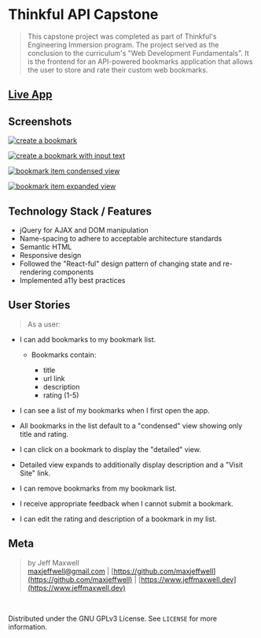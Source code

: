 # Thinkful API Capstone

> This capstone project was completed as part of Thinkful's Engineering Immersion program. The project served as the conclusion to the curriculum's "Web Development Fundamentals". It is the frontend for an API-powered bookmarks application that allows the user to store and rate their custom web bookmarks.

## [Live App](https://maxjeffwell.github.io/)

## Screenshots

[![create a bookmark](https://i.gyazo.com/3ddb4f574a8cea412bb190ecd5ebfcdd.png)](https://gyazo.com/3ddb4f574a8cea412bb190ecd5ebfcdd)

[![create a bookmark with input text](https://i.gyazo.com/d84d9d0e3c66c6a01f3005a9b2f98381.png)](https://gyazo.com/d84d9d0e3c66c6a01f3005a9b2f98381)

[![bookmark item condensed view](https://i.gyazo.com/2bc2685565fcca05591a3e73b29f217f.png)](https://gyazo.com/2bc2685565fcca05591a3e73b29f217f)

[![bookmark item expanded view](https://i.gyazo.com/4a30da6a5ba458ce8f3a30ee641b32a6.png)](https://gyazo.com/4a30da6a5ba458ce8f3a30ee641b32a6)

## Technology Stack / Features

* jQuery for AJAX and DOM manipulation
* Name-spacing to adhere to acceptable architecture standards
* Semantic HTML
* Responsive design
* Followed the "React-ful" design pattern of changing state and re-rendering components
* Implemented a11y best practices

## User Stories

> As a user:

 * I can add bookmarks to my bookmark list.

   * Bookmarks contain:

      * title
      * url link
      * description
      * rating (1-5)

* I can see a list of my bookmarks when I first open the app.

* All bookmarks in the list default to a "condensed" view showing only title and rating.

* I can click on a bookmark to display the "detailed" view.

* Detailed view expands to additionally display description and a "Visit Site" link.

* I can remove bookmarks from my bookmark list.

* I receive appropriate feedback when I cannot submit a bookmark.

* I can edit the rating and description of a bookmark in my list.

## Meta
>by Jeff Maxwell <br>[maxjeffwell@gmail.com](mailto:maxjeffwell@gmail.com) |
[https://github.com/maxjeffwell](https://github.com/maxjeffwell) | [https://www.jeffmaxwell.dev](https://www.jeffmaxwell.dev)
<br>

Distributed under the GNU GPLv3 License.
    See ``LICENSE`` for more information.


